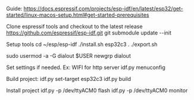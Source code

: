 Guide: 
https://docs.espressif.com/projects/esp-idf/en/latest/esp32/get-started/linux-macos-setup.html#get-started-prerequisites


Clone espressif tools and checkout to the latest release
https://github.com/espressif/esp-idf.git
git submodule update --init 

Setup tools
cd ~/esp/esp-idf
./install.sh esp32c3
. ./export.sh

sudo usermod -a -G dialout $USER
newgrp dialout

Set settings if needed. Ex: WIFI for http server
idf.py menuconfig

Build project: 
idf.py set-target esp32c3
idf.py build

Install project
idf.py -p /dev/ttyACM0 flash
idf.py -p /dev/ttyACM0 monitor
